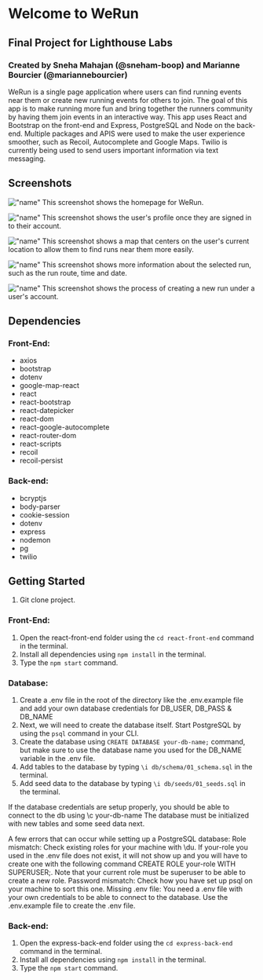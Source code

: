 # Welcome to WeRun
## Final Project for Lighthouse Labs
### Created by Sneha Mahajan (@sneham-boop) and Marianne Bourcier (@mariannebourcier)

WeRun is a single page application where users can find running events near them or create new running events for others to join. The goal of this app is to make running more fun and bring together the runners community by having them join events in an interactive way. 
This app uses React and Bootstrap on the front-end and Express, PostgreSQL and Node on the back-end. Multiple packages and APIS were used to make the user experience smoother, such as Recoil, Autocomplete and Google Maps. Twilio is currently being used to send users important information via text messaging. 

## Screenshots

!["name"](link)
This screenshot shows the homepage for WeRun.

!["name"](link)
This screenshot shows the user's profile once they are signed in to their account. 

!["name"](link)
This screenshot shows a map that centers on the user's current location to allow them to find runs near them more easily. 

!["name"](link)
This screenshot shows more information about the selected run, such as the run route, time and date.

!["name"](link)
This screenshot shows the process of creating a new run under a user's account.


## Dependencies
### Front-End:
- axios
- bootstrap
- dotenv
- google-map-react
- react
- react-bootstrap
- react-datepicker
- react-dom
- react-google-autocomplete
- react-router-dom
- react-scripts
- recoil
- recoil-persist

### Back-end:
- bcryptjs
- body-parser
- cookie-session
- dotenv
- express
- nodemon
- pg
- twilio

## Getting Started
1. Git clone project.

### Front-End:
1. Open the react-front-end folder using the ```cd react-front-end``` command in the terminal.
2. Install all dependencies using ```npm install``` in the terminal.
3. Type the ```npm start``` command.

### Database:
1. Create a .env file in the root of the directory like the .env.example file and add your own database credentials for DB_USER, DB_PASS & DB_NAME
2. Next, we will need to create the database itself. Start PostgreSQL by using the ```psql``` command in your CLI.
3. Create the database using ```CREATE DATABASE your-db-name;``` command, but make sure to use the database name you used for the DB_NAME variable in the .env file.
4. Add tables to the database by typing ```\i db/schema/01_schema.sql``` in the terminal.
5. Add seed data to the database by typing ```\i db/seeds/01_seeds.sql``` in the terminal.

If the database credentials are setup properly, you should be able to connect to the db using \c your-db-name
The database must be initialized with new tables and some seed data next.

A few errors that can occur while setting up a PostgreSQL database:
Role mismatch: Check existing roles for your machine with \du. If your-role you used in the .env file does not exist, it will not show up and you will have to create one with the following command CREATE ROLE your-role WITH SUPERUSER;. Note that your current role must be superuser to be able to create a new role.
Password mismatch: Check how you have set up psql on your machine to sort this one.
Missing .env file: You need a .env file with your own credentials to be able to connect to the database. Use the .env.example file to create the .env file.

### Back-end:
1. Open the express-back-end folder using the ```cd express-back-end``` command in the terminal.
2. Install all dependencies using ```npm install``` in the terminal.
3. Type the ```npm start``` command. 
